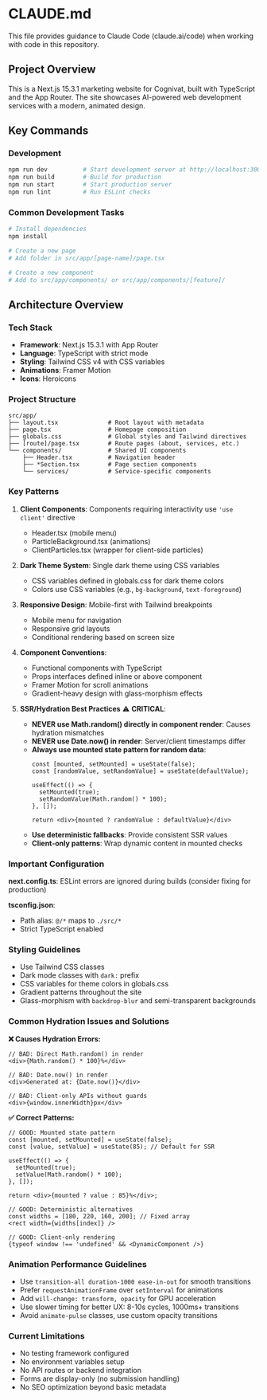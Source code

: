 # CLAUDE.md

This file provides guidance to Claude Code (claude.ai/code) when working with code in this repository.

## Project Overview

This is a Next.js 15.3.1 marketing website for Cognivat, built with TypeScript and the App Router. The site showcases AI-powered web development services with a modern, animated design.

## Key Commands

### Development
```bash
npm run dev          # Start development server at http://localhost:3000
npm run build        # Build for production
npm run start        # Start production server
npm run lint         # Run ESLint checks
```

### Common Development Tasks
```bash
# Install dependencies
npm install

# Create a new page
# Add folder in src/app/[page-name]/page.tsx

# Create a new component
# Add to src/app/components/ or src/app/components/[feature]/
```

## Architecture Overview

### Tech Stack
- **Framework**: Next.js 15.3.1 with App Router
- **Language**: TypeScript with strict mode
- **Styling**: Tailwind CSS v4 with CSS variables
- **Animations**: Framer Motion
- **Icons**: Heroicons

### Project Structure
```
src/app/
├── layout.tsx              # Root layout with metadata
├── page.tsx                # Homepage composition
├── globals.css             # Global styles and Tailwind directives
├── [route]/page.tsx        # Route pages (about, services, etc.)
└── components/             # Shared UI components
    ├── Header.tsx          # Navigation header
    ├── *Section.tsx        # Page section components
    └── services/           # Service-specific components
```

### Key Patterns

1. **Client Components**: Components requiring interactivity use `'use client'` directive
   - Header.tsx (mobile menu)
   - ParticleBackground.tsx (animations)
   - ClientParticles.tsx (wrapper for client-side particles)

2. **Dark Theme System**: Single dark theme using CSS variables
   - CSS variables defined in globals.css for dark theme colors
   - Colors use CSS variables (e.g., `bg-background`, `text-foreground`)

3. **Responsive Design**: Mobile-first with Tailwind breakpoints
   - Mobile menu for navigation
   - Responsive grid layouts
   - Conditional rendering based on screen size

4. **Component Conventions**:
   - Functional components with TypeScript
   - Props interfaces defined inline or above component
   - Framer Motion for scroll animations
   - Gradient-heavy design with glass-morphism effects

5. **SSR/Hydration Best Practices** ⚠️ **CRITICAL**:
   - **NEVER use Math.random() directly in component render**: Causes hydration mismatches
   - **NEVER use Date.now() in render**: Server/client timestamps differ
   - **Always use mounted state pattern for random data**:
     ```tsx
     const [mounted, setMounted] = useState(false);
     const [randomValue, setRandomValue] = useState(defaultValue);
     
     useEffect(() => {
       setMounted(true);
       setRandomValue(Math.random() * 100);
     }, []);
     
     return <div>{mounted ? randomValue : defaultValue}</div>
     ```
   - **Use deterministic fallbacks**: Provide consistent SSR values
   - **Client-only patterns**: Wrap dynamic content in mounted checks

### Important Configuration

**next.config.ts**: ESLint errors are ignored during builds (consider fixing for production)

**tsconfig.json**: 
- Path alias: `@/*` maps to `./src/*`
- Strict TypeScript enabled

### Styling Guidelines
- Use Tailwind CSS classes
- Dark mode classes with `dark:` prefix
- CSS variables for theme colors in globals.css
- Gradient patterns throughout the site
- Glass-morphism with `backdrop-blur` and semi-transparent backgrounds

### Common Hydration Issues and Solutions

**❌ Causes Hydration Errors:**
```tsx
// BAD: Direct Math.random() in render
<div>{Math.random() * 100}%</div>

// BAD: Date.now() in render  
<div>Generated at: {Date.now()}</div>

// BAD: Client-only APIs without guards
<div>{window.innerWidth}px</div>
```

**✅ Correct Patterns:**
```tsx
// GOOD: Mounted state pattern
const [mounted, setMounted] = useState(false);
const [value, setValue] = useState(85); // Default for SSR

useEffect(() => {
  setMounted(true);
  setValue(Math.random() * 100);
}, []);

return <div>{mounted ? value : 85}%</div>;

// GOOD: Deterministic alternatives
const widths = [180, 220, 160, 200]; // Fixed array
<rect width={widths[index]} />

// GOOD: Client-only rendering
{typeof window !== 'undefined' && <DynamicComponent />}
```

### Animation Performance Guidelines

- Use `transition-all duration-1000 ease-in-out` for smooth transitions
- Prefer `requestAnimationFrame` over `setInterval` for animations  
- Add `will-change: transform, opacity` for GPU acceleration
- Use slower timing for better UX: 8-10s cycles, 1000ms+ transitions
- Avoid `animate-pulse` classes, use custom opacity transitions

### Current Limitations
- No testing framework configured
- No environment variables setup
- No API routes or backend integration
- Forms are display-only (no submission handling)
- No SEO optimization beyond basic metadata
